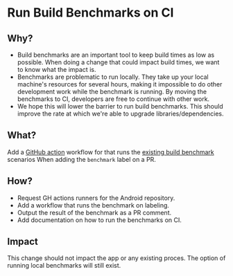 # Run Build Benchmarks on CI

## Why?

- Build benchmarks are an important tool to keep build times as low as possible. When doing a change that could impact build times, we want to know what the impact is.
- Benchmarks are problematic to run locally. They take up your local machine's resources for several hours, making it impossible to do other development work while the benchmark is running. By moving the benchmarks to CI, developers are free to continue with other work.
- We hope this will lower the barrier to run build benchmarks. This should improve the rate at which we're able to upgrade libraries/dependencies.

## What?

Add a [GitHub action](https://docs.github.com/en/actions/using-workflows/about-workflows) workflow for that runs the [existing build benchmark](../../tools/benchmark/build_performance_benchmark.md) scenarios When adding the `benchmark` label on a PR.

## How?

- Request GH actions runners for the Android repository.
- Add a workflow that runs the benchmark on labeling.
- Output the result of the benchmark as a PR comment.
- Add documentation on how to run the benchmarks on CI.

## Impact

This change should not impact the app or any existing proces. The option of running local benchmarks will still exist.
